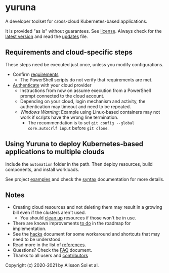 # yuruna

A developer toolset for cross-cloud Kubernetes-based applications.

It is provided "as is" without guarantees. See [license](LICENSE.md). Always check for the [latest version](https://bit.ly/asol-yrn) and read the [updates](docs/updates.md) file.

## Requirements and cloud-specific steps

These steps need be executed just once, unless you modify configurations.

- Confirm [requirements](docs/requirements.md)
  - The PowerShell scripts do not verify that requirements are met.
- [Authenticate](docs/authenticate.md) with your cloud provider
  - Instructions from now on assume execution from a PowerShell prompt connected to the cloud account.
  - Depending on your cloud, login mechanism and activity, the authentication may timeout and need to be repeated.
  - *Windows Warning*: Example using Linux-based containers may not work if scripts have the wrong line termination.
    - The recommendation is to set `git config --global core.autocrlf input` before `git clone`.

## Using Yuruna to deploy Kubernetes-based applications to multiple clouds

Include the `automation` folder in the path. Then deploy resources, build components, and install workloads.

See project [examples](projects/examples/README.md) and check the [syntax](docs/syntax.md) documentation for more details.

## Notes

- Creating cloud resources and not deleting them may result in a growing bill even if the clusters aren't used.
  - You should [clean up](docs/cleanup.md) resources if those won't be in use.
- There are known improvements [to do](docs/todo.md) in the roadmap for implementation.
- See the [hacks](docs/hacks.md) document for some workaround and shortcuts that may need to be understood.
- Read more in the list of [references](docs/references.md).
- Questions? Check the [FAQ](docs/faq.md) document.
- Thanks to all users and [contributors](docs/contributors.md)

Copyright (c) 2020-2021 by Alisson Sol et al.
